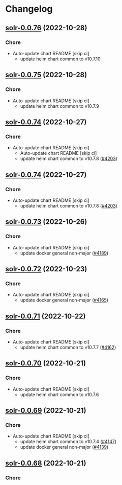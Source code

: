 # Changelog



## [solr-0.0.76](https://github.com/truecharts/charts/compare/solr-0.0.75...solr-0.0.76) (2022-10-28)

### Chore

- Auto-update chart README [skip ci]
  - update helm chart common to v10.7.10




## [solr-0.0.75](https://github.com/truecharts/charts/compare/solr-0.0.74...solr-0.0.75) (2022-10-28)

### Chore

- Auto-update chart README [skip ci]
  - update helm chart common to v10.7.9




## [solr-0.0.74](https://github.com/truecharts/charts/compare/solr-0.0.73...solr-0.0.74) (2022-10-27)

### Chore

- Auto-update chart README [skip ci]
  - Auto-update chart README [skip ci]
  - update helm chart common to v10.7.8 ([#4203](https://github.com/truecharts/charts/issues/4203))




## [solr-0.0.74](https://github.com/truecharts/charts/compare/solr-0.0.73...solr-0.0.74) (2022-10-27)

### Chore

- Auto-update chart README [skip ci]
  - update helm chart common to v10.7.8 ([#4203](https://github.com/truecharts/charts/issues/4203))




## [solr-0.0.73](https://github.com/truecharts/charts/compare/solr-0.0.72...solr-0.0.73) (2022-10-26)

### Chore

- Auto-update chart README [skip ci]
  - update docker general non-major ([#4189](https://github.com/truecharts/charts/issues/4189))




## [solr-0.0.72](https://github.com/truecharts/charts/compare/solr-0.0.71...solr-0.0.72) (2022-10-23)

### Chore

- Auto-update chart README [skip ci]
  - update docker general non-major ([#4165](https://github.com/truecharts/charts/issues/4165))




## [solr-0.0.71](https://github.com/truecharts/charts/compare/solr-0.0.70...solr-0.0.71) (2022-10-22)

### Chore

- Auto-update chart README [skip ci]
  - update helm chart common to v10.7.7 ([#4162](https://github.com/truecharts/charts/issues/4162))




## [solr-0.0.70](https://github.com/truecharts/charts/compare/solr-0.0.69...solr-0.0.70) (2022-10-21)

### Chore

- Auto-update chart README [skip ci]
  - update helm chart common to v10.7.6




## [solr-0.0.69](https://github.com/truecharts/charts/compare/solr-0.0.68...solr-0.0.69) (2022-10-21)

### Chore

- Auto-update chart README [skip ci]
  - update helm chart common to v10.7.4 ([#4147](https://github.com/truecharts/charts/issues/4147))
  - update docker general non-major ([#4139](https://github.com/truecharts/charts/issues/4139))




## [solr-0.0.68](https://github.com/truecharts/charts/compare/solr-0.0.67...solr-0.0.68) (2022-10-21)

### Chore
